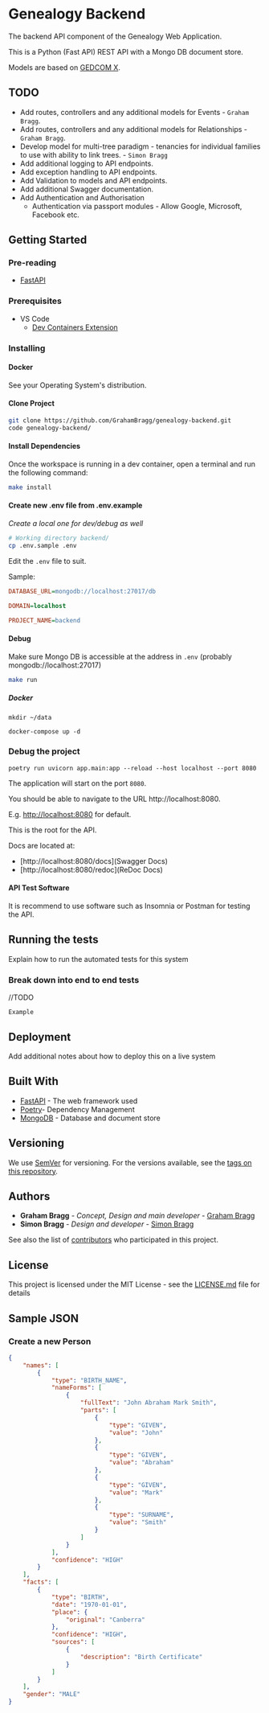 # Genealogy Backend

The backend API component of the Genealogy Web Application.

This is a Python (Fast API) REST API with a Mongo DB document store.

Models are based on [GEDCOM X](http://www.gedcomx.org/schemas.html).

## TODO
* Add routes, controllers and any additional models for Events - `Graham Bragg`.
* Add routes, controllers and any additional models for Relationships - `Graham Bragg`.
* Develop model for multi-tree paradigm - tenancies for individual families to use with ability to link trees. - `Simon Bragg`
* Add additional logging to API endpoints.
* Add exception handling to API endpoints.
* Add Validation to models and API endpoints.
* Add additional Swagger documentation.
* Add Authentication and Authorisation
  * Authentication via passport modules - Allow Google, Microsoft, Facebook etc.

## Getting Started

### Pre-reading

* [FastAPI](https://fastapi.tiangolo.com/)

### Prerequisites

* VS Code
    * [Dev Containers Extension](https://code.visualstudio.com/docs/devcontainers/containers)

### Installing

#### Docker

See your Operating System's distribution.

#### Clone Project

```sh
git clone https://github.com/GrahamBragg/genealogy-backend.git
code genealogy-backend/
```

#### Install Dependencies

Once the workspace is running in a dev container, open a terminal and run the following command:

```sh
make install
```

#### Create new .env file from .env.example
_Create a local one for dev/debug as well_

```sh
# Working directory backend/
cp .env.sample .env
```

Edit the `.env` file to suit.

Sample:

```ini
DATABASE_URL=mongodb://localhost:27017/db

DOMAIN=localhost

PROJECT_NAME=backend

```

#### Debug

Make sure Mongo DB is accessible at the address in `.env` (probably mongodb://localhost:27017)

```sh
make run
```

##### Docker

```
mkdir ~/data

docker-compose up -d

```

### Debug the project

```
poetry run uvicorn app.main:app --reload --host localhost --port 8080
```

The application will start on the port `8080`.

You should be able to navigate to the URL http://localhost:8080.

E.g. [http://localhost:8080](http://localhost:8080) for default.

This is the root for the API.

Docs are located at:

* [http://localhost:8080/docs](Swagger Docs)
* [http://localhost:8080/redoc](ReDoc Docs)

#### API Test Software

It is recommend to use software such as Insomnia or Postman for testing the API.


## Running the tests

Explain how to run the automated tests for this system

### Break down into end to end tests

//TODO

```
Example
```

## Deployment

Add additional notes about how to deploy this on a live system

## Built With

* [FastAPI](https://fastapi.tiangolo.com/) - The web framework used
* [Poetry](https://python-poetry.org/docs/)- Dependency Management
* [MongoDB](https://www.mongodb.com/) - Database and document store

## Versioning

We use [SemVer](http://semver.org/) for versioning. For the versions available, see the [tags on this repository](https://github.com/GrahamBragg/genealogy-backend/tags). 

## Authors

* **Graham Bragg** - *Concept, Design and main developer* - [Graham Bragg](https://github.com/GrahamBragg)
* **Simon Bragg** - *Design and developer* - [Simon Bragg](https://github.com/maiorsi)

See also the list of [contributors](https://github.com/GrahamBragg/genealogy-backend/graphs/contributors) who participated in this project.

## License

This project is licensed under the MIT License - see the [LICENSE.md](LICENSE.md) file for details

## Sample JSON

### Create a new Person

```json
{
    "names": [
        {
            "type": "BIRTH_NAME",
            "nameForms": [
                {
                    "fullText": "John Abraham Mark Smith",
                    "parts": [
                        {
                            "type": "GIVEN",
                            "value": "John"
                        },
                        {
                            "type": "GIVEN",
                            "value": "Abraham"
                        },
                        {
                            "type": "GIVEN",
                            "value": "Mark"
                        },
                        {
                            "type": "SURNAME",
                            "value": "Smith"
                        }
                    ]
                }
            ],
            "confidence": "HIGH"
        }
    ],
    "facts": [
        {
            "type": "BIRTH",
            "date": "1970-01-01",
            "place": {
                "original": "Canberra"
            },
            "confidence": "HIGH",
            "sources": [
                {
                    "description": "Birth Certificate"
                }
            ]
        }
    ],
    "gender": "MALE"
}
```
